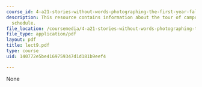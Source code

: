 ```yaml
---
course_id: 4-a21-stories-without-words-photographing-the-first-year-fall-2006
description: This resource contains information about the tour of campus art and tour
  schedule.
file_location: /coursemedia/4-a21-stories-without-words-photographing-the-first-year-fall-2006/140772e5be4169759347d1d181b9eef4_lect9.pdf
file_type: application/pdf
layout: pdf
title: lect9.pdf
type: course
uid: 140772e5be4169759347d1d181b9eef4

---
```

None